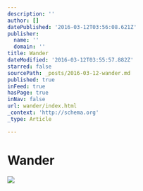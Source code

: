 ```yaml
---
description: ''
author: []
datePublished: '2016-03-12T03:56:08.621Z'
publisher:
  name: ''
  domain: ''
title: Wander
dateModified: '2016-03-12T03:55:57.882Z'
starred: false
sourcePath: _posts/2016-03-12-wander.md
published: true
inFeed: true
hasPage: true
inNav: false
url: wander/index.html
_context: 'http://schema.org'
_type: Article

---
```

# Wander
![](https://the-grid-user-content.s3-us-west-2.amazonaws.com/e9f18fd1-1973-4b56-bf6f-57fad64c8795.png)